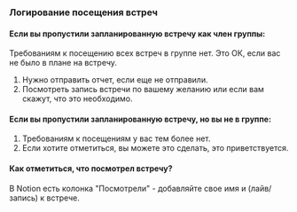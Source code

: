 ### Логирование посещения встреч

#### Если вы пропустили запланированную встречу как член группы:
Требованиям к посещению всех встреч в группе нет. Это ОК, если вас не было в плане на встречу.
1. Нужно отправить отчет, если еще не отправили.
2. Посмотреть запись встречи по вашему желанию или если вам скажут, что это необходимо.

#### Если вы пропустили запланированную встречу, но вы не в группе:
1. Требованиям к посещениям у вас тем более нет.
2. Если хотите отметиться, вы можете это сделать, это приветствуется.

#### Как отметиться, что посмотрел встречу?
В Notion есть колонка "Посмотрели" - добавляйте свое имя и (лайв/запись) к встрече.
